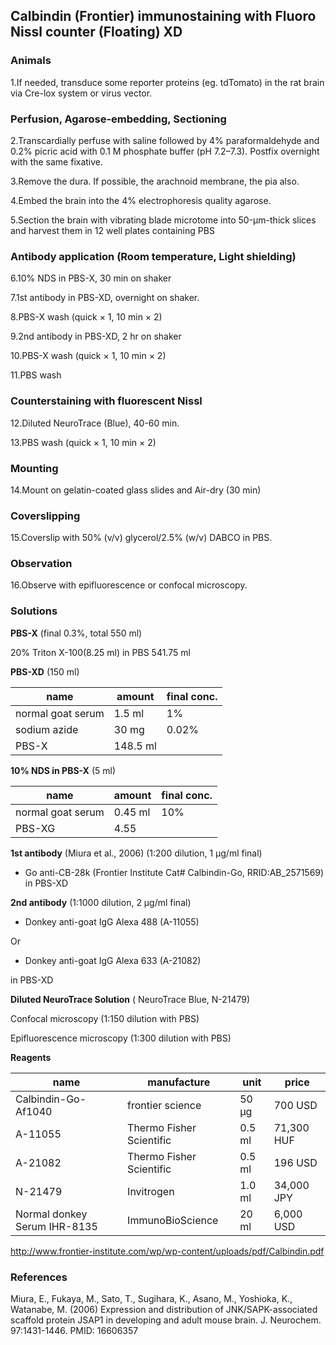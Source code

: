 ## Calbindin (Frontier) immunostaining with Fluoro Nissl counter (Floating) XD

### Animals

1.If needed, transduce some reporter proteins (eg. tdTomato) in the rat brain via Cre-lox system or virus vector.

### Perfusion, Agarose-embedding, Sectioning

2.Transcardially perfuse with saline followed by 4% paraformaldehyde and 0.2% picric acid with 0.1 M phosphate buffer (pH 7.2–7.3). Postfix overnight with the same fixative.

3.Remove the dura. If possible, the arachnoid membrane, the pia also.

4.Embed the brain into the 4% electrophoresis quality agarose.

5.Section the brain with vibrating blade microtome into 50-µm-thick slices and harvest them in 12 well plates containing PBS

### Antibody application (Room temperature, Light shielding)

6.10% NDS in PBS-X, 30 min on shaker

7.1st antibody in PBS-XD, overnight on shaker.

8.PBS-X wash (quick × 1, 10 min × 2)

9.2nd antibody in PBS-XD, 2 hr on shaker

10.PBS-X wash (quick × 1, 10 min × 2)

11.PBS wash

### Counterstaining with fluorescent Nissl

12.Diluted NeuroTrace (Blue), 40-60 min.

13.PBS wash (quick × 1, 10 min × 2)

### Mounting

14.Mount on gelatin-coated glass slides and Air-dry (30 min)

### Coverslipping

15.Coverslip with 50% (v/v) glycerol/2.5% (w/v) DABCO in PBS.

### Observation

16.Observe with epifluorescence or confocal microscopy.

### Solutions

**PBS-X** (final 0.3%, total 550 ml)

20% Triton X-100(8.25 ml)	in PBS 541.75 ml


**PBS-XD** (150 ml)

| name              | amount   | final conc. |
| ----------------- | -------- | ----------- |
| normal goat serum | 1.5 ml   | 1%          |
| sodium azide      | 30 mg    | 0.02%       |
| PBS-X             | 148.5 ml |             |



**10% NDS in PBS-X** (5 ml)

| name              | amount  | final conc. |
| ----------------- | ------- | ----------- |
| normal goat serum | 0.45 ml | 10%         |
| PBS-XG            | 4.55    |             |


**1st antibody** (Miura et al., 2006) (1:200 dilution, 1 µg/ml final)

- Go anti-CB-28k (Frontier Institute Cat# Calbindin-Go, RRID:AB\_2571569) in PBS-XD

**2nd antibody** (1:1000 dilution, 2 µg/ml final)

- Donkey anti-goat IgG Alexa 488 (A-11055)

Or

- Donkey anti-goat IgG Alexa 633 (A-21082)

in PBS-XD

**Diluted NeuroTrace Solution** (	NeuroTrace Blue, N-21479)

Confocal microscopy (1:150 dilution with PBS)

Epifluorescence microscopy (1:300 dilution with PBS)


**Reagents**

| name              | manufacture              |    unit    | price   |
| ----------------- | ------------------------ | ----------- | ------ |
| Calbindin-Go-Af1040       | frontier science   |      50 µg | 700 USD |
| A-11055      | Thermo Fisher Scientific |     0.5 ml | 71,300 HUF |
| A-21082      | Thermo Fisher Scientific |     0.5 ml | 196 USD |
| N-21479    | Invitrogen |      1.0 ml | 34,000 JPY |
| Normal donkey Serum IHR-8135  | ImmunoBioScience |    20 ml  | 6,000 USD  |


http://www.frontier-institute.com/wp/wp-content/uploads/pdf/Calbindin.pdf

### References

Miura, E., Fukaya, M., Sato, T., Sugihara, K., Asano, M., Yoshioka, K., Watanabe, M. (2006) Expression and distribution of JNK/SAPK-associated scaffold protein JSAP1 in developing and adult mouse brain. J. Neurochem. 97:1431-1446. PMID: 16606357
